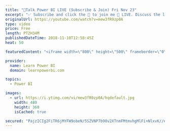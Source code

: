 ```yaml
---
title: "🔴Talk Power BI LIVE (Subscribe & Join) Fri Nov 23"
excerpt: "✅ Subscribe and click the 🔔 to join me 🔴 LIVE. Discuss the latest in Power BI and ask any Power BI question. 💡 Join the Talk Power BI Insider's Club at http://www.TalkPowerBI.com for special privileges and access  Hello, I am Avi Singh, Microsoft MVP and Power BI Pro! I just love talking about Power"
originalUrl: https://youtube.com/watch?v=mew3fR9zp0A
type: video
price: Free
length: PT2H34M
publishedDateTime: 2018-11-10T12:58:45Z
heat: 50

featuredContent: "<iframe width=\"800\" height=\"500\" frameborder=\"0\" src=\"https://www.youtube.com/embed/mew3fR9zp0A\" allow=\"accelerometer; autoplay; encrypted-media; gyroscope; picture-in-picture\" allowfullscreen></iframe>"

provider:
  name: Learn Power BI
  domain: learnpowerbi.com

topics:
  - Power BI

images:
  - url: https://i.ytimg.com/vi/mew3fR9zp0A/hqdefault.jpg
    width: 480
    height: 360
    isCached: true

secured: "PajzICIg2FiTR6jMYFW9obeN/5SZVNP7b90v2XTnmFMtmvhgMlFi+NlxvK//ezQEMv3I2iRJDV7DnaUGj2+RYYHOX6hzkduetzexep0J0AvyJuOwKPgCF0pGOCS4rjBiQplZnqc1AKc8rJpZ2XhbdbHHdJMk/k6lIHe/GZFRQbqRj1AbKtxuExY0fMxdW0aUzJcjDNOqFHrIcJunmb6aZ1/G32a/riUaKOIRxLvBrnMvYXs1a3CsgeNHIdeCtY60n+cei55uBy6uG1ErMzKXVk1uaAB4ZOsgMxbPVHGBgfE1fc1coPSYB6aaNEPYlepuqWNkY3g1zPl99VcsbYkQh5/9A/5TI0rjbY4NYEHdLOY42drqLhPWm1/peoFiOp/CftAEb1ZgUPhwXAvYT/jOKaVYcvfA7daMGs6mcWVfWZA=;xOH1HJ/e3YbAW6TJhO2qpg=="
---
```


